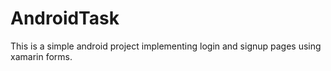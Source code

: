 # AndroidTask
This is a simple android project implementing login and signup pages using xamarin forms.
